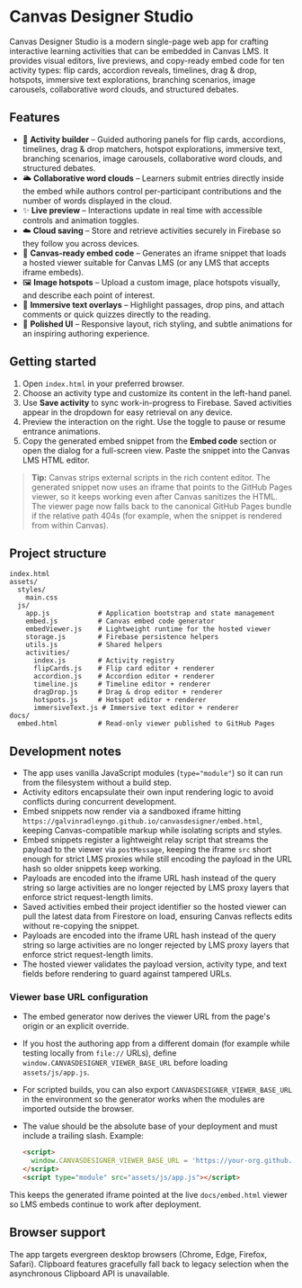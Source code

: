 # Canvas Designer Studio

Canvas Designer Studio is a modern single-page web app for crafting interactive learning activities that can be embedded in Canvas LMS. It provides visual editors, live previews, and copy-ready embed code for ten activity types: flip cards, accordion reveals, timelines, drag & drop, hotspots, immersive text explorations, branching scenarios, image carousels, collaborative word clouds, and structured debates.

## Features

- 🎯 **Activity builder** – Guided authoring panels for flip cards, accordions, timelines, drag & drop matchers, hotspot explorations, immersive text, branching scenarios, image carousels, collaborative word clouds, and structured debates.
- 🌥️ **Collaborative word clouds** – Learners submit entries directly inside the embed while authors control per-participant contributions and the number of words displayed in the cloud.
- ✨ **Live preview** – Interactions update in real time with accessible controls and animation toggles.
- ☁️ **Cloud saving** – Store and retrieve activities securely in Firebase so they follow you across devices.
- 🔗 **Canvas-ready embed code** – Generates an iframe snippet that loads a hosted viewer suitable for Canvas LMS (or any LMS that accepts iframe embeds).
- 🖼️ **Image hotspots** – Upload a custom image, place hotspots visually, and describe each point of interest.
- 📝 **Immersive text overlays** – Highlight passages, drop pins, and attach comments or quick quizzes directly to the reading.
- 🌈 **Polished UI** – Responsive layout, rich styling, and subtle animations for an inspiring authoring experience.

## Getting started

1. Open `index.html` in your preferred browser.
2. Choose an activity type and customize its content in the left-hand panel.
3. Use **Save activity** to sync work-in-progress to Firebase. Saved activities appear in the dropdown for easy retrieval on any device.
4. Preview the interaction on the right. Use the toggle to pause or resume entrance animations.
5. Copy the generated embed snippet from the **Embed code** section or open the dialog for a full-screen view. Paste the snippet into the Canvas LMS HTML editor.

> **Tip:** Canvas strips external scripts in the rich content editor. The generated snippet now uses an iframe that points to the GitHub Pages viewer, so it keeps working even after Canvas sanitizes the HTML. The viewer page now falls back to the canonical GitHub Pages bundle if the relative path 404s (for example, when the snippet is rendered from within Canvas).

## Project structure

```
index.html
assets/
  styles/
    main.css
  js/
    app.js            # Application bootstrap and state management
    embed.js          # Canvas embed code generator
    embedViewer.js    # Lightweight runtime for the hosted viewer
    storage.js        # Firebase persistence helpers
    utils.js          # Shared helpers
    activities/
      index.js        # Activity registry
      flipCards.js    # Flip card editor + renderer
      accordion.js    # Accordion editor + renderer
      timeline.js     # Timeline editor + renderer
      dragDrop.js     # Drag & drop editor + renderer
      hotspots.js     # Hotspot editor + renderer
      immersiveText.js # Immersive text editor + renderer
docs/
  embed.html          # Read-only viewer published to GitHub Pages
```

## Development notes

- The app uses vanilla JavaScript modules (`type="module"`) so it can run from the filesystem without a build step.
- Activity editors encapsulate their own input rendering logic to avoid conflicts during concurrent development.
- Embed snippets now render via a sandboxed iframe hitting `https://galvinradleyngo.github.io/canvasdesigner/embed.html`, keeping Canvas-compatible markup while isolating scripts and styles.
- Embed snippets register a lightweight relay script that streams the payload to the viewer via `postMessage`, keeping the iframe `src` short enough for strict LMS proxies while still encoding the payload in the URL hash so older snippets keep working.
- Payloads are encoded into the iframe URL hash instead of the query string so large activities are no longer rejected by LMS proxy layers that enforce strict request-length limits.
- Saved activities embed their project identifier so the hosted viewer can pull the latest data from Firestore on load, ensuring Canvas reflects edits without re-copying the snippet.
- Payloads are encoded into the iframe URL hash instead of the query string so large activities are no longer rejected by LMS proxy layers that enforce strict request-length limits.
- The hosted viewer validates the payload version, activity type, and text fields before rendering to guard against tampered URLs.

### Viewer base URL configuration

- The embed generator now derives the viewer URL from the page's origin or an explicit override.
- If you host the authoring app from a different domain (for example while testing locally from `file://` URLs), define `window.CANVASDESIGNER_VIEWER_BASE_URL` before loading `assets/js/app.js`.
- For scripted builds, you can also export `CANVASDESIGNER_VIEWER_BASE_URL` in the environment so the generator works when the modules are imported outside the browser.
- The value should be the absolute base of your deployment and must include a trailing slash. Example:

  ```html
  <script>
    window.CANVASDESIGNER_VIEWER_BASE_URL = 'https://your-org.github.io/canvasdesigner/';
  </script>
  <script type="module" src="assets/js/app.js"></script>
  ```

This keeps the generated iframe pointed at the live `docs/embed.html` viewer so LMS embeds continue to work after deployment.

## Browser support

The app targets evergreen desktop browsers (Chrome, Edge, Firefox, Safari). Clipboard features gracefully fall back to legacy selection when the asynchronous Clipboard API is unavailable.
